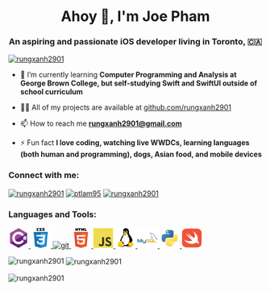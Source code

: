 <h1 align="center">Ahoy 👋, I'm Joe Pham</h1>
<h3 align="center">An aspiring and passionate iOS developer living in Toronto, 🇨🇦</h3>

<p align="left"> <a href="https://twitter.com/rungxanh2901" target="blank"><img src="https://img.shields.io/twitter/follow/rungxanh2901?logo=twitter&style=for-the-badge" alt="rungxanh2901" /></a> </p>

- 🌱 I’m currently learning **Computer Programming and Analysis at George Brown College, but self-studying Swift and SwiftUI outside of school curriculum**

- 👨‍💻 All of my projects are available at [github.com/rungxanh2901](github.com/rungxanh2901)

- 📫 How to reach me **rungxanh2901@gmail.com**

- ⚡ Fun fact **I love coding, watching live WWDCs, learning languages (both human and programming), dogs, Asian food, and mobile devices**

<h3 align="left">Connect with me:</h3>
<p align="left">
<a href="https://twitter.com/rungxanh2901" target="blank"><img align="center" src="https://cdn.jsdelivr.net/npm/simple-icons@3.0.1/icons/twitter.svg" alt="rungxanh2901" height="30" width="40" /></a>
<a href="https://linkedin.com/in/ptlam95" target="blank"><img align="center" src="https://cdn.jsdelivr.net/npm/simple-icons@3.0.1/icons/linkedin.svg" alt="ptlam95" height="30" width="40" /></a>
<a href="https://instagram.com/rungxanh2901" target="blank"><img align="center" src="https://cdn.jsdelivr.net/npm/simple-icons@3.0.1/icons/instagram.svg" alt="rungxanh2901" height="30" width="40" /></a>
</p>

<h3 align="left">Languages and Tools:</h3>
<p align="left"> <a href="https://www.w3schools.com/cs/" target="_blank"> <img src="https://raw.githubusercontent.com/devicons/devicon/master/icons/csharp/csharp-original.svg" alt="csharp" width="40" height="40"/> </a> <a href="https://www.w3schools.com/css/" target="_blank"> <img src="https://raw.githubusercontent.com/devicons/devicon/master/icons/css3/css3-original-wordmark.svg" alt="css3" width="40" height="40"/> </a> <a href="https://git-scm.com/" target="_blank"> <img src="https://www.vectorlogo.zone/logos/git-scm/git-scm-icon.svg" alt="git" width="40" height="40"/> </a> <a href="https://www.w3.org/html/" target="_blank"> <img src="https://raw.githubusercontent.com/devicons/devicon/master/icons/html5/html5-original-wordmark.svg" alt="html5" width="40" height="40"/> </a> <a href="https://developer.mozilla.org/en-US/docs/Web/JavaScript" target="_blank"> <img src="https://raw.githubusercontent.com/devicons/devicon/master/icons/javascript/javascript-original.svg" alt="javascript" width="40" height="40"/> </a> <a href="https://www.linux.org/" target="_blank"> <img src="https://raw.githubusercontent.com/devicons/devicon/master/icons/linux/linux-original.svg" alt="linux" width="40" height="40"/> </a> <a href="https://www.mysql.com/" target="_blank"> <img src="https://raw.githubusercontent.com/devicons/devicon/master/icons/mysql/mysql-original-wordmark.svg" alt="mysql" width="40" height="40"/> </a> <a href="https://www.python.org" target="_blank"> <img src="https://raw.githubusercontent.com/devicons/devicon/master/icons/python/python-original.svg" alt="python" width="40" height="40"/> </a> <a href="https://developer.apple.com/swift/" target="_blank"> <img src="https://raw.githubusercontent.com/devicons/devicon/master/icons/swift/swift-original.svg" alt="swift" width="40" height="40"/> </a> </p>

<p><img align="left" src="https://github-readme-stats.vercel.app/api/top-langs?username=rungxanh2901&show_icons=true&locale=en&layout=compact" alt="rungxanh2901" /></p>

<p>&nbsp;<img align="center" src="https://github-readme-stats.vercel.app/api?username=rungxanh2901&show_icons=true&locale=en" alt="rungxanh2901" /></p>

<p><img align="center" src="https://github-readme-streak-stats.herokuapp.com/?user=rungxanh2901&theme=default" alt="rungxanh2901" /></p>
